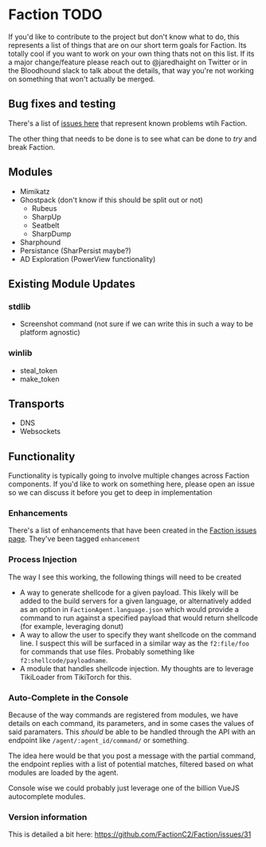 # Faction TODO
If you'd like to contribute to the project but don't know what to do, this represents a list of things that are on our short term goals for Faction. Its totally cool if you want to work on your own thing thats not on this list. If its a major change/feature please reach out to @jaredhaight on Twitter or in the Bloodhound slack to talk about the details, that way you're not working on something that won't actually be merged.

## Bug fixes and testing
There's a list of [issues here](https://github.com/FactionC2/Faction/issues/) that represent known problems wtih Faction.

The other thing that needs to be done is to see what can be done to *try* and break Faction.

## Modules
* Mimikatz
* Ghostpack (don't know if this should be split out or not)
  - Rubeus
  - SharpUp
  - Seatbelt
  - SharpDump
* Sharphound
* Persistance (SharPersist maybe?)
* AD Exploration (PowerView functionality)

## Existing Module Updates
### stdlib
* Screenshot command (not sure if we can write this in such a way to be platform agnostic)

### winlib
* steal_token
* make_token

## Transports
* DNS
* Websockets

## Functionality
Functionality is typically going to involve multiple changes across Faction components. If you'd like to work on something here, please open an issue so we can discuss it before you get to deep in implementation

### Enhancements
There's a list of enhancements that have been created in the [Faction issues page](https://github.com/FactionC2/Faction/issues?q=is%3Aissue+is%3Aopen+label%3Aenhancement). They've been tagged `enhancement`

### Process Injection
The way I see this working, the following things will need to be created

* A way to generate shellcode for a given payload. This likely will be added to the build servers for a given language, or alternatively added as an option in `FactionAgent.language.json` which would provide a command to run against a specified payload that would return shellcode (for example, leveraging donut)
* A way to allow the user to specify they want shellcode on the command line. I suspect this will be surfaced in a similar way as the `f2:file/foo` for commands that use files. Probably something like `f2:shellcode/payloadname`. 
* A module that handles shellcode injection. My thoughts are to leverage TikiLoader from TikiTorch for this.

### Auto-Complete in the Console
Because of the way commands are registered from modules, we have details on each command, its parameters, and in some cases the values of said paramaters. This *should* be able to be handled through the API with an endpoint like `/agent/:agent_id/command/` or something. 

The idea here would be that you post a message with the partial command, the endpoint replies with a list of potential matches, filtered based on what modules are loaded by the agent.

Console wise we could probably just leverage one of the billion VueJS autocomplete modules.

### Version information
This is detailed a bit here: https://github.com/FactionC2/Faction/issues/31
